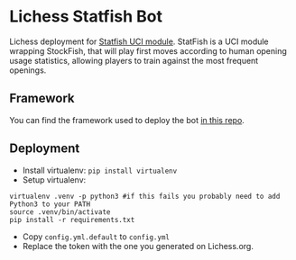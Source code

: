 # Lichess Statfish Bot
Lichess deployment for [Statfish UCI module](https://github.com/loicmarie/statfish).
StatFish is a UCI module wrapping StockFish, that will play first moves according to human opening usage statistics, allowing players to train against the most frequent openings. 

## Framework
You can find the framework used to deploy the bot [in this repo](https://github.com/careless25/lichess-bot/).

## Deployment
- Install virtualenv: `pip install virtualenv`
- Setup virtualenv:
```
virtualenv .venv -p python3 #if this fails you probably need to add Python3 to your PATH
source .venv/bin/activate
pip install -r requirements.txt
```
- Copy `config.yml.default` to `config.yml`
- Replace the token with the one you generated on Lichess.org.
